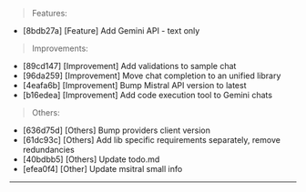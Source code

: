 > Features:
- [8bdb27a] [Feature] Add Gemini API - text only

> Improvements:
- [89cd147] [Improvement] Add validations to sample chat
- [96da259] [Improvement] Move chat completion to an unified library
- [4eafa6b] [Improvement] Bump Mistral API version to latest
- [b16edea] [Improvement] Add code execution tool to Gemini chats

> Others:
- [636d75d] [Others] Bump providers client version
- [61dc93c] [Others] Add lib specific requirements separately, remove redundancies
- [40bdbb5] [Others] Update todo.md
- [efea0f4] [Other] Update msitral small info


---
